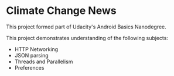 # Climate Change News

This project formed part of Udacity's Android Basics Nanodegree.

This project demonstrates understanding of the following subjects:
-	HTTP Networking
- JSON parsing
- Threads and Parallelism
- Preferences

